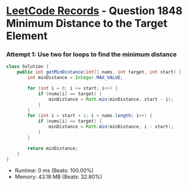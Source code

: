 # [LeetCode Records](../../README.md) - Question 1848 Minimum Distance to the Target Element

### Attempt 1: Use two for loops to find the minimum distance
```java
class Solution {
    public int getMinDistance(int[] nums, int target, int start) {
        int minDistance = Integer.MAX_VALUE;

        for (int i = 0; i <= start; i++) {
            if (nums[i] == target) {
                minDistance = Math.min(minDistance, start - i);
            }
        }
        for (int i = start + 1; i < nums.length; i++) {
            if (nums[i] == target) {
                minDistance = Math.min(minDistance, i - start);
            }
        }

        return minDistance;
    }
}
```
- Runtime: 0 ms (Beats: 100.00%)
- Memory: 43.18 MB (Beats: 32.80%)

<br>
